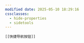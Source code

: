 ```yaml
---
modified date: 2025-05-10 18:29:16
cssclasses:
  - hide-properties
  - sidetools
---
```

```meta-bind-embed
[[快捷导航按钮]]
```
